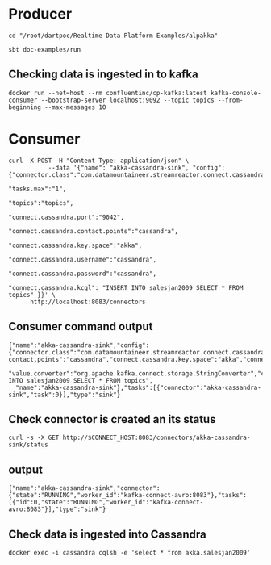 # Producer #
	cd "/root/dartpoc/Realtime Data Platform Examples/alpakka"

	sbt doc-examples/run

## Checking data is ingested in to kafka ##

	docker run --net=host --rm confluentinc/cp-kafka:latest kafka-console-consumer --bootstrap-server localhost:9092 --topic topics --from-beginning --max-messages 10

# Consumer #
	curl -X POST -H "Content-Type: application/json" \
               --data '{"name": "akka-cassandra-sink", "config": {"connector.class":"com.datamountaineer.streamreactor.connect.cassandra.sink.CassandraSinkConnector",
                                                                  "tasks.max":"1",
                                                                  "topics":"topics",
                                                                  "connect.cassandra.port":"9042",
                                                                  "connect.cassandra.contact.points":"cassandra",
                                                                  "connect.cassandra.key.space":"akka",
                                                                  "connect.cassandra.username":"cassandra",
                                                                  "connect.cassandra.password":"cassandra",
                                                                  "connect.cassandra.kcql": "INSERT INTO salesjan2009 SELECT * FROM topics" }}' \
          http://localhost:8083/connectors

	
## Consumer command output
    {"name":"akka-cassandra-sink","config":{"connector.class":"com.datamountaineer.streamreactor.connect.cassandra.sink.CassandraSinkConnector","tasks.max":"1","topics":"topics","connect.cassandra.port":"9042","connect.cassandra.      contact.points":"cassandra","connect.cassandra.key.space":"akka","connect.cassandra.username":"cassandra","connect.cassandra.password":"cassandra",
      "value.converter":"org.apache.kafka.connect.storage.StringConverter","connect.cassandra.kcql":"INSERT INTO salesjan2009 SELECT * FROM topics",
      "name":"akka-cassandra-sink"},"tasks":[{"connector":"akka-cassandra-sink","task":0}],"type":"sink"}
## Check connector is created an its status ##
	curl -s -X GET http://$CONNECT_HOST:8083/connectors/akka-cassandra-sink/status
## output
	{"name":"akka-cassandra-sink","connector":{"state":"RUNNING","worker_id":"kafka-connect-avro:8083"},"tasks":[{"id":0,"state":"RUNNING","worker_id":"kafka-connect-avro:8083"}],"type":"sink"}
## Check data is ingested into Cassandra
	docker exec -i cassandra cqlsh -e 'select * from akka.salesjan2009'